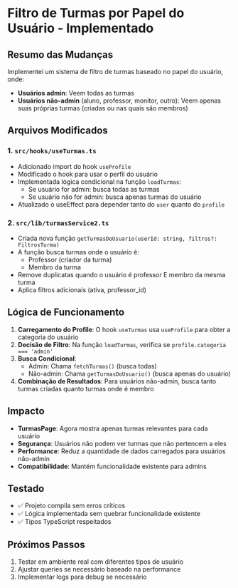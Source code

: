 # Filtro de Turmas por Papel do Usuário - Implementado

## Resumo das Mudanças

Implementei um sistema de filtro de turmas baseado no papel do usuário, onde:

- **Usuários admin**: Veem todas as turmas
- **Usuários não-admin** (aluno, professor, monitor, outro): Veem apenas suas próprias turmas (criadas ou nas quais são membros)

## Arquivos Modificados

### 1. `src/hooks/useTurmas.ts`
- Adicionado import do hook `useProfile`
- Modificado o hook para usar o perfil do usuário
- Implementada lógica condicional na função `loadTurmas`:
  - Se usuário for admin: busca todas as turmas
  - Se usuário não for admin: busca apenas turmas do usuário
- Atualizado o useEffect para depender tanto do `user` quanto do `profile`

### 2. `src/lib/turmasService2.ts`
- Criada nova função `getTurmasDoUsuario(userId: string, filtros?: FiltrosTurma)`
- A função busca turmas onde o usuário é:
  - Professor (criador da turma)
  - Membro da turma
- Remove duplicatas quando o usuário é professor E membro da mesma turma
- Aplica filtros adicionais (ativa, professor_id)

## Lógica de Funcionamento

1. **Carregamento do Profile**: O hook `useTurmas` usa `useProfile` para obter a categoria do usuário
2. **Decisão de Filtro**: Na função `loadTurmas`, verifica se `profile.categoria === 'admin'`
3. **Busca Condicional**:
   - Admin: Chama `fetchTurmas()` (busca todas)
   - Não-admin: Chama `getTurmasDoUsuario()` (busca apenas do usuário)
4. **Combinação de Resultados**: Para usuários não-admin, busca tanto turmas criadas quanto turmas onde é membro

## Impacto

- **TurmasPage**: Agora mostra apenas turmas relevantes para cada usuário
- **Segurança**: Usuários não podem ver turmas que não pertencem a eles
- **Performance**: Reduz a quantidade de dados carregados para usuários não-admin
- **Compatibilidade**: Mantém funcionalidade existente para admins

## Testado

- ✅ Projeto compila sem erros críticos
- ✅ Lógica implementada sem quebrar funcionalidade existente
- ✅ Tipos TypeScript respeitados

## Próximos Passos

1. Testar em ambiente real com diferentes tipos de usuário
2. Ajustar queries se necessário baseado na performance
3. Implementar logs para debug se necessário
